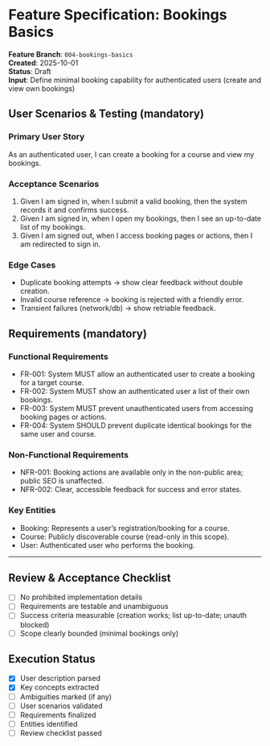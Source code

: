 # Feature Specification: Bookings Basics

**Feature Branch**: `004-bookings-basics`  
**Created**: 2025-10-01  
**Status**: Draft  
**Input**: Define minimal booking capability for authenticated users (create and view own bookings)

## User Scenarios & Testing (mandatory)

### Primary User Story

As an authenticated user, I can create a booking for a course and view my bookings.

### Acceptance Scenarios

1. Given I am signed in, when I submit a valid booking, then the system records it and confirms success.
2. Given I am signed in, when I open my bookings, then I see an up-to-date list of my bookings.
3. Given I am signed out, when I access booking pages or actions, then I am redirected to sign in.

### Edge Cases

- Duplicate booking attempts → show clear feedback without double creation.
- Invalid course reference → booking is rejected with a friendly error.
- Transient failures (network/db) → show retriable feedback.

## Requirements (mandatory)

### Functional Requirements

- FR-001: System MUST allow an authenticated user to create a booking for a target course.
- FR-002: System MUST show an authenticated user a list of their own bookings.
- FR-003: System MUST prevent unauthenticated users from accessing booking pages or actions.
- FR-004: System SHOULD prevent duplicate identical bookings for the same user and course.

### Non-Functional Requirements

- NFR-001: Booking actions are available only in the non-public area; public SEO is unaffected.
- NFR-002: Clear, accessible feedback for success and error states.

### Key Entities

- Booking: Represents a user’s registration/booking for a course.
- Course: Publicly discoverable course (read-only in this scope).
- User: Authenticated user who performs the booking.

---

## Review & Acceptance Checklist

- [ ] No prohibited implementation details
- [ ] Requirements are testable and unambiguous
- [ ] Success criteria measurable (creation works; list up-to-date; unauth blocked)
- [ ] Scope clearly bounded (minimal bookings only)

## Execution Status

- [x] User description parsed
- [x] Key concepts extracted
- [ ] Ambiguities marked (if any)
- [ ] User scenarios validated
- [ ] Requirements finalized
- [ ] Entities identified
- [ ] Review checklist passed
